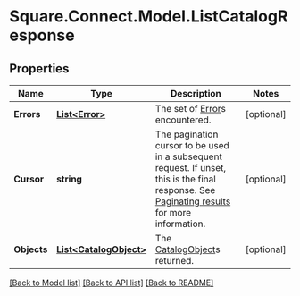 # Square.Connect.Model.ListCatalogResponse
## Properties

Name | Type | Description | Notes
------------ | ------------- | ------------- | -------------
**Errors** | [**List&lt;Error&gt;**](Error.md) | The set of [Error](#type-error)s encountered. | [optional] 
**Cursor** | **string** | The pagination cursor to be used in a subsequent request. If unset, this is the final response. See [Paginating results](#paginatingresults) for more information. | [optional] 
**Objects** | [**List&lt;CatalogObject&gt;**](CatalogObject.md) | The [CatalogObject](#type-catalogobject)s returned. | [optional] 



[[Back to Model list]](../README.md#documentation-for-models) [[Back to API list]](../README.md#documentation-for-api-endpoints) [[Back to README]](../README.md)

